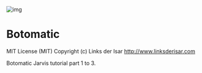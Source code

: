 ![img](http://botomatic.io/themes/botomatic/assets/images/logo_green@2x.png)

# Botomatic 

MIT License (MIT) Copyright (c) Links der Isar <http://www.linksderisar.com>


Botomatic Jarvis tutorial part 1 to 3.